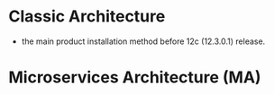 # Classic Architecture
- the main product installation method before 12c (12.3.0.1) release.

# Microservices Architecture (MA)
